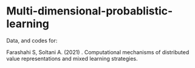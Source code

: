 # Multi-dimensional-probablistic-learning
Data, and codes for:

Farashahi S, Soltani A. (2021) . Computational mechanisms of distributed value representations and mixed learning strategies.
